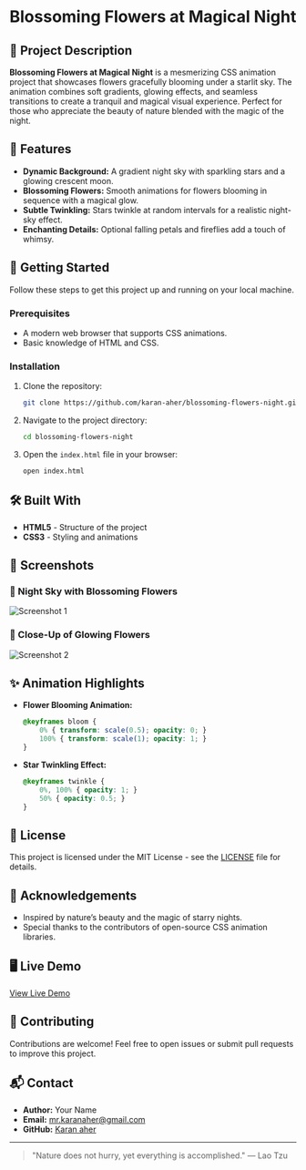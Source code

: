 # Blossoming Flowers at Magical Night


## 🌟 Project Description
**Blossoming Flowers at Magical Night** is a mesmerizing CSS animation project that showcases flowers gracefully blooming under a starlit sky. The animation combines soft gradients, glowing effects, and seamless transitions to create a tranquil and magical visual experience. Perfect for those who appreciate the beauty of nature blended with the magic of the night.

## 🎨 Features
- **Dynamic Background:** A gradient night sky with sparkling stars and a glowing crescent moon.
- **Blossoming Flowers:** Smooth animations for flowers blooming in sequence with a magical glow.
- **Subtle Twinkling:** Stars twinkle at random intervals for a realistic night-sky effect.
- **Enchanting Details:** Optional falling petals and fireflies add a touch of whimsy.

## 🚀 Getting Started
Follow these steps to get this project up and running on your local machine.

### Prerequisites
- A modern web browser that supports CSS animations.
- Basic knowledge of HTML and CSS.

### Installation
1. Clone the repository:
   ```bash
   git clone https://github.com/karan-aher/blossoming-flowers-night.git
   ```
2. Navigate to the project directory:
   ```bash
   cd blossoming-flowers-night
   ```
3. Open the `index.html` file in your browser:
   ```bash
   open index.html
   ```

## 🛠️ Built With
- **HTML5** - Structure of the project
- **CSS3** - Styling and animations

## 📸 Screenshots
### 🌌 Night Sky with Blossoming Flowers
![Screenshot 1](https://via.placeholder.com/600x400?text=Night+Sky+Screenshot)

### 🌸 Close-Up of Glowing Flowers
![Screenshot 2](https://via.placeholder.com/600x400?text=Glowing+Flowers+Screenshot)

## ✨ Animation Highlights
- **Flower Blooming Animation:**
  ```css
  @keyframes bloom {
      0% { transform: scale(0.5); opacity: 0; }
      100% { transform: scale(1); opacity: 1; }
  }
  ```
- **Star Twinkling Effect:**
  ```css
  @keyframes twinkle {
      0%, 100% { opacity: 1; }
      50% { opacity: 0.5; }
  }
  ```

## 📄 License
This project is licensed under the MIT License - see the [LICENSE](LICENSE) file for details.

## 🌟 Acknowledgements
- Inspired by nature’s beauty and the magic of starry nights.
- Special thanks to the contributors of open-source CSS animation libraries.

## 🖥️ Live Demo
[View Live Demo](https://yourusername.github.io/blossoming-flowers-night)

## 🤝 Contributing
Contributions are welcome! Feel free to open issues or submit pull requests to improve this project.

## 📬 Contact
- **Author:** Your Name
- **Email:** mr.karanaher@gmail.com
- **GitHub:** [Karan aher](https://github.com/karan-aher)

---

> "Nature does not hurry, yet everything is accomplished." — Lao Tzu

